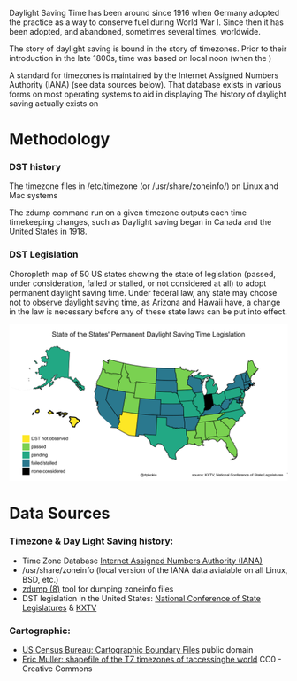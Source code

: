Daylight Saving Time has been around since 1916 when Germany adopted the practice as a way to conserve fuel during World War I.  Since then it has been adopted, and abandoned, sometimes several times, worldwide.

The story of daylight saving is bound in the story of timezones.  Prior to their introduction in the late 1800s, time was based on local noon (when the )

A standard for timezones is maintained by the Internet Assigned Numbers Authority (IANA) (see data sources below).  That database exists in various forms on most operating systems to aid in displaying 
The history of daylight saving actually exists on 

# Methodology

### DST history
The timezone files in /etc/timezone (or  /usr/share/zoneinfo/) on Linux and Mac systems 

The zdump command run on a given timezone outputs each time timekeeping changes, such as 
Daylight saving began in Canada and the United States in 1918.

### DST Legislation

Choropleth map of 50 US states showing the state of legislation (passed, under consideration, failed or stalled, or not considered at all) to adopt permanent daylight saving time.
Under federal law, any state may choose not to observe daylight saving time, as Arizona and Hawaii have, a change in the law is necessary before any of these state laws can be put into effect.

![state of DST legislation](dst_legislation.png)

# Data Sources
### Timezone & Day Light Saving history:
* Time Zone Database [Internet Assigned Numbers Authority (IANA)](https://www.iana.org/time-zones)
* /usr/share/zoneinfo (local version of the IANA data avialable on all Linux, BSD, etc.)
* [zdump (8)](https://man7.org/linux/man-pages/man8/zdump.8.html) tool for dumping zoneinfo files
* DST legislation in the United States: [National Conference of State Legislatures](https://www.ncsl.org/research/transportation/daylight-savings-time-state-legislation.aspx) & [KXTV](https://www.abc10.com/article/news/nation-world/daylight-saving-time-bill-status-all-50-states/507-25ff8777-63bc-423f-895d-22f5a3d5d28c)

### Cartographic:
* [US Census Bureau: Cartographic Boundary Files](https://www.census.gov/geographies/mapping-files/time-series/geo/carto-boundary-file.html) public domain
* [Eric Muller: shapefile of the TZ timezones of taccessinghe world](http://efele.net/maps/tz/world/) CC0 - Creative Commons